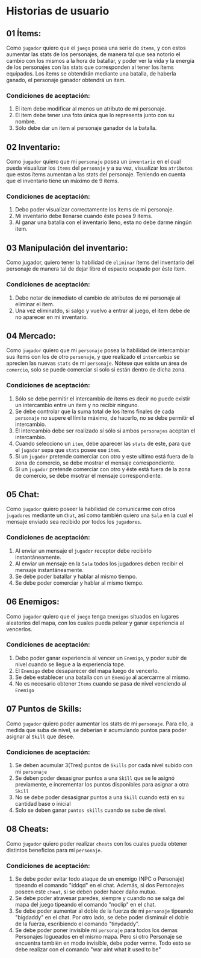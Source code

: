 #  Historias de usuario

## 01 Ítems:
Como `jugador` quiero que el `juego` posea una serie de `ítems`, y con estos aumentar las stats de los personajes, de manera tal que sea
notorio el cambio con los mismos a la hora de batallar, y poder ver la vida y la energía de los personajes con las stats que corresponden al tener los ítems equipados. Los ítems se obtendrán mediante una batalla, de haberla ganado, el personaje ganador obtendrá un item.
### Condiciones de aceptación:
1. El item debe modificar al menos un atributo de mi personaje.
2. El item debe tener una foto única que lo representa junto con su nombre.
3. Sólo debe dar un item al personaje ganador de la batalla.

## 02 Inventario:
Como `jugador` quiero que mi `personaje` posea un `inventario` en el cual pueda visualizar los `ítems` del `personaje` y a su vez, visualizar los `atributos` que estos ítems aumentan a las stats del personaje. Teniendo en cuenta que el inventario tiene un máximo de 9 ítems.
### Condiciones de aceptación:
1. Debo poder visualizar correctamente los ítems de mi personaje.
2. Mi inventario debe llenarse cuando éste posea 9 ítems.
3. Al ganar una batalla con el inventario lleno, esta no debe darme ningún item.

## 03 Manipulación del inventario:
Como jugador, quiero tener la habilidad de `eliminar` ítems del inventario del personaje de manera tal de dejar libre el espacio ocupado por éste item.
### Condiciones de aceptación:
1. Debo notar de inmediato el cambio de atributos de mi personaje al eliminar el item.
2. Una vez eliminatdo, si salgo y vuelvo a entrar al juego, el item debe de no aparecer en mi inventario.

## 04 Mercado:
Como `jugador` quiero que mi `personaje` posea la habilidad de intercambiar sus ítems con los de otro `personaje`, y que realizado el `intercambio` se aprecien las nuevas `stats` de mi `personaje`. Nótese que existe un área de `comercio`, solo se puede comerciar si solo si están dentro de dicha zona.
### Condiciones de aceptación:
1. Sólo se debe permitir el intercambio de ítems es decir no puede existir un intercambio entre un item y no recibir ninguno.
2. Se debe controlar que la suma total de los ítems finales de cada `personaje` no supere el límite máximo, de hacerlo, no se debe permitir el intercambio.
3. El intercambio debe ser realizado sí sólo si ambos `personajes` aceptan el intercambio.
4. Cuando selecciono un `item`, debe aparecer las `stats` de este, para que el `jugador` sepa que `stats` posee ese `item`.
5. Si un `jugador` pretende comerciar con otro y este ultimo está fuera de la zona de comercio, se debe mostrar el mensaje correspondiente.
6. Si un `jugador` pretende comerciar con otro y éste está fuera de la zona de comercio, se debe msotrar el mensaje correspondiente.

## 05 Chat:
Como `jugador` quiero poseer la habilidad de comunicarme con otros `jugadores` mediante un `Chat`, así como también quiero una `Sala` en la cual el mensaje enviado sea recibido por todos los `jugadores`.
### Condiciones de aceptación:
1. Al enviar un mensaje el `jugador` receptor debe recibirlo instantáneamente.
2. Al enviar un mensaje en la `Sala` todos los jugadores deben recibir el mensaje instantáneamente.
3. Se debe poder batallar y hablar al mismo tiempo.
4. Se debe poder comerciar y hablar al mismo tiempo.

## 06 Enemigos: 
Como `jugador` quiero que el `juego` tenga `Enemigos` situados en lugares aleatorios del mapa, con los cuales pueda pelear y ganar experiencia al vencerlos.
### Condiciones de aceptación:
1. Debo poder ganar experiencia al vencer un `Enemigo`, y poder subir de nivel cuando se llegue a la experiencia tope.
2. El `Enemigo` debe desaparecer del mapa luego de vencerlo.
3. Se debe establecer una batalla con un `Enemigo` al acercarme al mismo. 
4. No es necesario obtener `Ìtems` cuando se pasa de nivel venciendo al `Enemigo` 

## 07 Puntos de Skills:
Como `jugador` quiero poder aumentar los stats de mi `personaje`. Para ello, a medida que suba de nivel, se deberian ir acumulando puntos para poder asignar al `Skill` que desee.
### Condiciones de aceptación:
1. Se deben acumular 3(Tres) puntos de `Skills` por cada nivel subido con mi `personaje`
2. Se deben poder desasignar puntos a una `Skill` que se le asignó previamente, e incrementar los puntos disponibles para asignar a otra `Skill`
3. No se debe poder desasignar puntos a una `Skill` cuando está en su cantidad base o inicial
4. Solo se deben ganar `puntos skills` cuando se sube de nivel.

## 08 Cheats:
Como `jugador` quiero poder realizar `cheats` con los cuales pueda obtener distintos beneficios para mi `personaje`.
### Condiciones de aceptación:
1. Se debe poder evitar todo ataque de un enemigo (NPC o Personaje) tipeando el comando "iddqd" en el chat. Además, si dos Personajes poseen este `cheat`, si se deben poder hacer daño mutuo.
2. Se debe poder atravesar paredes, siempre y cuando no se salga del mapa del juego tipeando el comando "noclip" en el chat.
3. Se debe poder aumentar al doble de la fuerza de mi `personaje` tipeando "bigdaddy" en el chat. Por otro lado, se debe poder disminuir el doble de la fuerza, escribiendo el comando "tinydaddy".
4. Se debe poder poner invisible mi `personaje` para todos los demas Personajes logueados en el mismo mapa. Pero si otro Personaje se encuentra tambièn en modo invisible, debe poder verme. Todo esto se debe realizar con el comando "war aint what it used to be"

